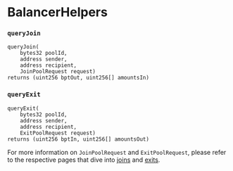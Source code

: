 # BalancerHelpers

### `queryJoin`

```
queryJoin(
    bytes32 poolId, 
    address sender, 
    address recipient, 
    JoinPoolRequest request)
returns (uint256 bptOut, uint256[] amountsIn)
```

### `queryExit`

```
queryExit(
    bytes32 poolId, 
    address sender, 
    address recipient, 
    ExitPoolRequest request)
returns (uint256 bptIn, uint256[] amountsOut)
```

For more information on `JoinPoolRequest` and `ExitPoolRequest`, please refer to the respective pages that dive into [joins](../../../resources/joins-and-exits/pool-joins.md#api) and [exits](../../../resources/joins-and-exits/pool-exits.md#api).&#x20;
